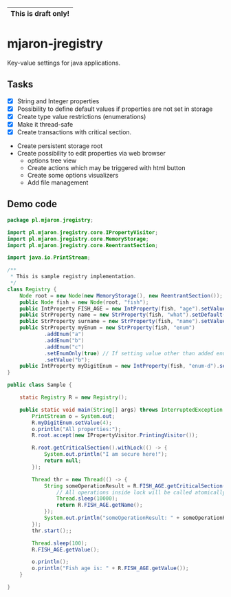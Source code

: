 

|This is draft only!|
|---|

# mjaron-jregistry

Key-value settings for java applications.

## Tasks

* [x] String and Integer properties
* [x] Possibility to define default values if properties are not set in storage
* [x] Create type value restrictions (enumerations) 
* [x] Make it thread-safe
* [x] Create transactions with critical section.
* Create persistent storage root
* Create possibility to edit properties via web browser
    * options tree view
    * Create actions which may be triggered with html button
    * Create some options visualizers
    * Add file management

## Demo code

```java
package pl.mjaron.jregistry;

import pl.mjaron.jregistry.core.IPropertyVisitor;
import pl.mjaron.jregistry.core.MemoryStorage;
import pl.mjaron.jregistry.core.ReentrantSection;

import java.io.PrintStream;

/**
 * This is sample registry implementation.
 */
class Registry {
    Node root = new Node(new MemoryStorage(), new ReentrantSection());
    public Node fish = new Node(root, "fish");
    public IntProperty FISH_AGE = new IntProperty(fish, "age").setValue(28);
    public StrProperty name = new StrProperty(fish, "what").setDefault("Fish");
    public StrProperty surname = new StrProperty(fish, "name").setValue("Jessica");
    public StrProperty myEnum = new StrProperty(fish, "enum")
            .addEnum("a")
            .addEnum("b")
            .addEnum("c")
            .setEnumOnly(true) // If setting value other than added enum - a RuntimeException will be thrown.
            .setValue("b");
    public IntProperty myDigitEnum = new IntProperty(fish, "enum-d").setEnumOnly(true).addEnum(4).addEnum(6).addEnum(8);
}

public class Sample {

    static Registry R = new Registry();

    public static void main(String[] args) throws InterruptedException {
        PrintStream o = System.out;
        R.myDigitEnum.setValue(4);
        o.println("All properties:");
        R.root.accept(new IPropertyVisitor.PrintingVisitor());

        R.root.getCriticalSection().withLock(() -> {
            System.out.println("I am secure here!");
            return null;
        });

        Thread thr = new Thread(() -> {
            String someOperationResult = R.FISH_AGE.getCriticalSection().withLock(() -> {
                // All operations inside lock will be called atomically.
                Thread.sleep(10000);
                return R.FISH_AGE.getName();
            });
            System.out.println("someOperationResult: " + someOperationResult);
        });
        thr.start();;

        Thread.sleep(100);
        R.FISH_AGE.getValue();

        o.println();
        o.println("Fish age is: " + R.FISH_AGE.getValue());
    }

}

```
